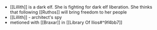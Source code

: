 - [[Lillith]]  is a dark elf. She is fighting for dark elf liberation. She thinks that following [[Ruthos]] will bring freedom to her people
- [[Lillith]] - architect's spy
- metioned with [[Braxar]] in [[Library Of Ilios#^9f4bb7]]